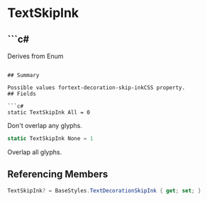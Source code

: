 # TextSkipInk

## ```c#
Derives from Enum
```

## Summary

Possible values fortext-decoration-skip-inkCSS property.
## Fields

```c#
static TextSkipInk All = 0
```
Don't overlap any glyphs.
```c#
static TextSkipInk None = 1
```
Overlap all glyphs.
## Referencing Members

```c#
TextSkipInk? = BaseStyles.TextDecorationSkipInk { get; set; } 
```
